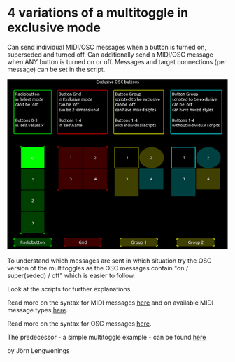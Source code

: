 # 4 variations of a multitoggle in exclusive mode

Can send individual MIDI/OSC messages when a button is turned on, superseded and turned off.
Can additionally send a MIDI/OSC message when ANY button is turned on or off.
Messages and target connections (per message) can be set in the script.

![multitoggle](pics/Animation.gif) 

To understand which messages are sent in which situation try the OSC version of the multitoggles
as the OSC messages contain "on / super(seded) / off" which is easier to follow.

Look at the scripts for further explanations.

Read more on the syntax for MIDI messages [here](https://hexler.net/touchosc/manual/script-examples#sending-midi-messages) and on available MIDI message types [here](https://hexler.net/touchosc/manual/script-enumerations#midimessagetype).

Read more on the syntax for OSC messages [here](https://hexler.net/touchosc/manual/script-examples#sending-osc-messages).

The predecessor - a simple multitoggle example - can be found [here](https://github.com/F-l-i-x/TouchOSC/tree/main/examples/multitoggle_1d)

by Jörn Lengwenings

